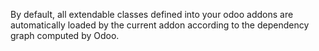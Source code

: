 By default, all extendable classes defined into your odoo addons are automatically
loaded by the current addon according to the dependency graph computed by Odoo.
